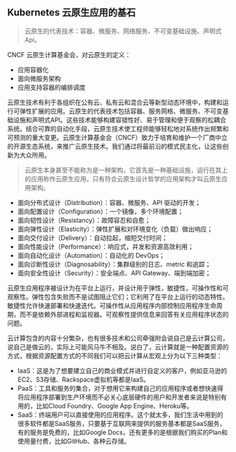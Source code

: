 ## Kubernetes 云原生应用的基石
> 云原生的代表技术：容器、微服务、网络服务、不可变基础设施、声明式Api。

CNCF 云原生计算基金会，对云原生的定义：
- 应用容器化
- 面向微服务架构
- 应用支持容器的编排调度

云原生技术有利于各组织在公有云、私有云和混合云等新型动态环境中，构建和运行可弹性扩展的应用。云原生的代表技术包括容器、服务网格、微服务、不可变基础设施和声明式API。这些技术能够构建容错性好、易于管理和便于观察的松耦合系统。结合可靠的自动化手段，云原生技术使工程师能够轻松地对系统作出频繁和可预测的重大变更。云原生计算基金会（CNCF）致力于培育和维护一个厂商中立的开源生态系统，来推广云原生技术。我们通过将最前沿的模式民主化，让这些创新为大众所用。

> 云原生本身甚至不能称为是一种架构，它首先是一种基础设施，运行在其上的应用称作云原生应用，只有符合云原生设计哲学的应用架构才叫云原生应用架构。

- 面向分布式设计（Distribution）：容器、微服务、API 驱动的开发；
- 面向配置设计（Configuration）：一个镜像，多个环境配置；
- 面向韧性设计（Resistancy）：故障容忍和自愈；
- 面向弹性设计（Elasticity）：弹性扩展和对环境变化（负载）做出响应；
- 面向交付设计（Delivery）：自动拉起，缩短交付时间；
- 面向性能设计（Performance）：响应式，并发和资源高效利用；
- 面向自动化设计（Automation）：自动化的 DevOps；
- 面向诊断性设计（Diagnosability）：集群级别的日志、metric 和追踪；
- 面向安全性设计（Security）：安全端点、API Gateway、端到端加密；

云原生应用程序被设计为在平台上运行，并设计用于弹性，敏捷性，可操作性和可观察性。弹性包含失败而不是试图阻止它们；它利用了在平台上运行的动态特性。敏捷性允许快速部署和快速迭代。可操作性从应用程序内部控制应用程序生命周期，而不是依赖外部进程和监视器。可观察性提供信息来回答有关应用程序状态的问题。

云计算包含的内容十分繁杂，也有很多技术和公司牵强附会说自己是云计算公司，说自己是做云的，实际上可能风马牛不相及。说白了，云计算就是一种配置资源的方式，根据资源配置方式的不同我们可以把云计算从宏观上分为以下三种类型：

- IaaS：这是为了想要建立自己的商业模式并进行自定义的客户，例如亚马逊的EC2、S3存储、Rackspace虚拟机等都是IaaS。
- PaaS：工具和服务的集合，对于想用它来构建自己的应用程序或者想快速得将应用程序部署到生产环境而不必关心底层硬件的用户和开发者来说是特别有用的，比如Cloud Foundry、Google App Engine、Heroku等。
- SaaS：终端用户可以直接使用的应用程序。这个就太多，我们生活中用到的很多软件都是SaaS服务，只要基于互联网来提供的服务基本都是SaaS服务，有的服务是免费的，比如Google Docs，还有更多的是根据我们购买的Plan和使用量付费，比如GitHub、各种云存储。